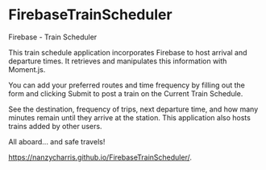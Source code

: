 # FirebaseTrainScheduler
Firebase - Train Scheduler 

This train schedule application incorporates Firebase to host arrival and departure times. It retrieves and manipulates this information with Moment.js. 

You can add your preferred routes and time frequency by filling out the form and clicking Submit to post a train on the Current Train Schedule.

See the destination, frequency of trips, next departure time, and how many minutes remain until they arrive at the station. This application also hosts trains added by other users. 

All aboard... and safe travels!

https://nanzycharris.github.io/FirebaseTrainScheduler/.
